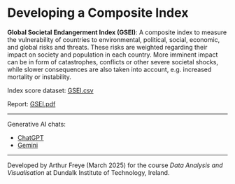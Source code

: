 # Developing a Composite Index

**Global Societal Endangerment Index (GSEI)**: A composite index to measure the vulnerability of countries to environmental, political, social, economic, and global risks and threats. These risks are weighted regarding their impact on society and population in each country. More imminent impact can be in form of catastrophes, conflicts or other severe societal shocks, while slower consequences are also taken into account, e.g. increased mortality or instability.

Index score dataset: [GSEI.csv](.GSEI.csv)

Report: [GSEI.pdf](./GSEI.pdf)

---

Generative AI chats:

- [ChatGPT](https://chatgpt.com/share/67d22aaa-9880-8005-a37e-40a6d3811138)
- [Gemini](https://g.co/gemini/share/9c12a83dba8f)

---

Developed by Arthur Freye (March 2025) for the course *Data Analysis and Visualisation* at Dundalk Institute of Technology, Ireland. 